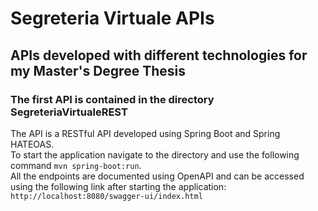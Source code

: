 # Segreteria Virtuale APIs
## APIs developed with different technologies for my Master's Degree Thesis 
### The first API is contained in the directory SegreteriaVirtualeREST
The API is a RESTful API developed using Spring Boot and Spring HATEOAS.\
To start the application navigate to the directory and use the following command `mvn spring-boot:run`.\
All the endpoints are documented using OpenAPI and can be accessed using the following link after starting the application: `http://localhost:8080/swagger-ui/index.html` 
